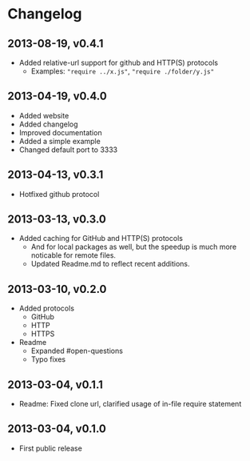 # Changelog


## 2013-08-19, v0.4.1
- Added relative-url support for github and HTTP(S) protocols
    - Examples: `"require ../x.js"`, `"require ./folder/y.js"`

## 2013-04-19, v0.4.0
- Added website
- Added changelog
- Improved documentation
- Added a simple example
- Changed default port to 3333


## 2013-04-13, v0.3.1
- Hotfixed github protocol


## 2013-03-13, v0.3.0
- Added caching for GitHub and HTTP(S) protocols
    - And for local packages as well, but the speedup is much more
        noticable for remote files.
    - Updated Readme.md to reflect recent additions.


## 2013-03-10, v0.2.0
- Added protocols
    - GitHub
    - HTTP
    - HTTPS
- Readme
    - Expanded #open-questions
    - Typo fixes


## 2013-03-04, v0.1.1
- Readme: Fixed clone url, clarified usage of in-file require statement


## 2013-03-04, v0.1.0
- First public release


